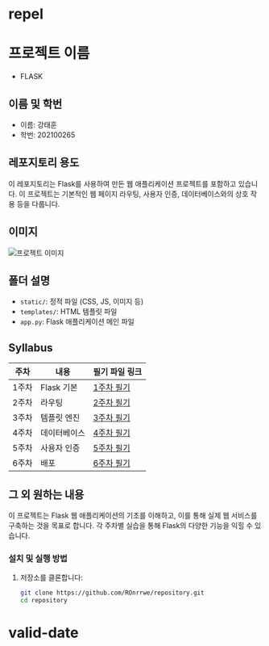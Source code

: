 # repel
# 프로젝트 이름
- FLASK

## 이름 및 학번
- 이름: 강태훈
- 학번: 202100265

## 레포지토리 용도
이 레포지토리는 Flask를 사용하여 만든 웹 애플리케이션 프로젝트를 포함하고 있습니다. 이 프로젝트는 기본적인 웹 페이지 라우팅, 사용자 인증, 데이터베이스와의 상호 작용 등을 다룹니다.

## 이미지
![프로젝트 이미지](https://via.placeholder.com/150)

## 폴더 설명
- `static/`: 정적 파일 (CSS, JS, 이미지 등)
- `templates/`: HTML 템플릿 파일
- `app.py`: Flask 애플리케이션 메인 파일

## Syllabus

| 주차 | 내용 | 필기 파일 링크 |
|------|------|----------------|
| 1주차 | Flask 기본 | [1주차 필기](https://example.com/1주차) |
| 2주차 | 라우팅 | [2주차 필기](https://example.com/2주차) |
| 3주차 | 템플릿 엔진 | [3주차 필기](https://example.com/3주차) |
| 4주차 | 데이터베이스 | [4주차 필기](https://example.com/4주차) |
| 5주차 | 사용자 인증 | [5주차 필기](https://example.com/5주차) |
| 6주차 | 배포 | [6주차 필기](https://example.com/6주차) |

## 그 외 원하는 내용
이 프로젝트는 Flask 웹 애플리케이션의 기초를 이해하고, 이를 통해 실제 웹 서비스를 구축하는 것을 목표로 합니다. 각 주차별 실습을 통해 Flask의 다양한 기능을 익힐 수 있습니다.

### 설치 및 실행 방법

1. 저장소를 클론합니다:
   ```sh
   git clone https://github.com/ROnrrwe/repository.git
   cd repository

# valid-date
